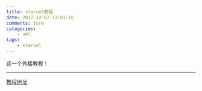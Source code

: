 ```yaml
---
title: staruml教程
date: 2017-12-07 13:01:18
comments: ture
categories:
	- uml
tags:
	- staruml
---
```


这一个外接教程！

<!-- more -->

--------------------------

[教程地址](http://blog.csdn.net/monkey_d_meng/article/details/5995610/)

